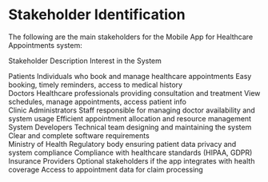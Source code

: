 # Stakeholder Identification

The following are the main stakeholders for the Mobile App for Healthcare Appointments system:

 Stakeholder              Description                                                               Interest in the System                                        

 Patients                Individuals who book and manage healthcare appointments                    Easy booking, timely reminders, access to medical history     
 Doctors                 Healthcare professionals providing consultation and treatment              View schedules, manage appointments, access patient info      
 Clinic Administrators   Staff responsible for managing doctor availability and system usage        Efficient appointment allocation and resource management      
 System Developers       Technical team designing and maintaining the system                        Clear and complete software requirements                      
 Ministry of Health      Regulatory body ensuring patient data privacy and system compliance        Compliance with healthcare standards (HIPAA, GDPR)            
 Insurance Providers     Optional stakeholders if the app integrates with health coverage           Access to appointment data for claim processing               

